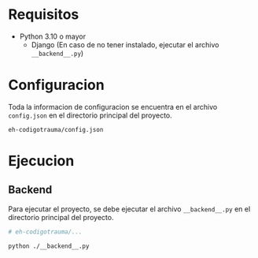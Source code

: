 # Requisitos

* Python 3.10 o mayor
  * Django (En caso de no tener instalado, ejecutar el archivo `__backend__.py`)

# Configuracion

Toda la informacion de configuracion se encuentra en el archivo `config.json` en el directorio principal del proyecto.

```
eh-codigotrauma/config.json
```

# Ejecucion

## Backend

Para ejecutar el proyecto, se debe ejecutar el archivo `__backend__.py` en el directorio principal del proyecto.

```bash
# eh-codigotrauma/...

python ./__backend__.py
```
